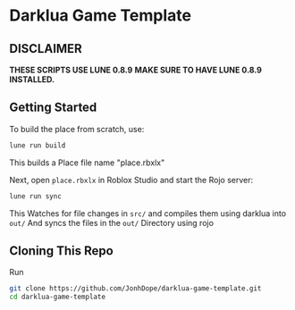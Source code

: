 # Darklua Game Template

## DISCLAIMER

**THESE SCRIPTS USE LUNE 0.8.9**
**MAKE SURE TO HAVE LUNE 0.8.9 INSTALLED.**

## Getting Started
To build the place from scratch, use:

```bash
lune run build
```
This builds a Place file name "place.rbxlx"

Next, open `place.rbxlx` in Roblox Studio and start the Rojo server:

```bash
lune run sync
```
This Watches for file changes in `src/` and compiles them using darklua into `out/`
And syncs the files in the `out/` Directory using rojo

## Cloning This Repo
Run
```bash
git clone https://github.com/JonhDope/darklua-game-template.git
cd darklua-game-template
```
